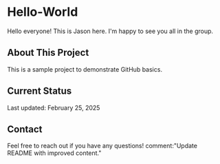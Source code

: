 # Hello-World

Hello everyone! This is Jason here. I'm happy to see you all in the group.

## About This Project
This is a sample project to demonstrate GitHub basics.

## Current Status
Last updated: February 25, 2025

## Contact
Feel free to reach out if you have any questions!                                                                                                                                                                                                                                                                                      comment:"Update README with improved content."                                                                    
